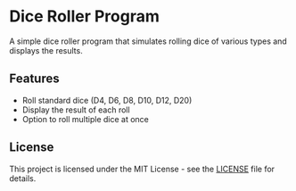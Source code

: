 # Dice Roller Program

A simple dice roller program that simulates rolling dice of various types and displays the results.

## Features

- Roll standard dice (D4, D6, D8, D10, D12, D20)
- Display the result of each roll
- Option to roll multiple dice at once

## License 

This project is licensed under the MIT License - see the [LICENSE](LICENSE) file for details.
